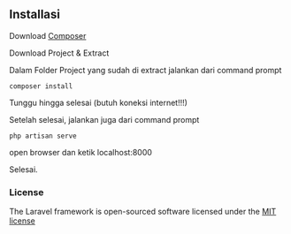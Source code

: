 ## Installasi

Download [Composer](https://getcomposer.org/download/)

Download Project & Extract

Dalam Folder Project yang sudah di extract jalankan dari command prompt

`composer install`

Tunggu hingga selesai (butuh koneksi internet!!!)

Setelah selesai, jalankan juga dari command prompt

`php artisan serve`

open browser dan ketik localhost:8000

Selesai. 

### License

The Laravel framework is open-sourced software licensed under the [MIT license](http://opensource.org/licenses/MIT)
